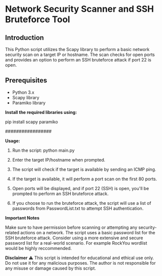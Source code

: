 # Network Security Scanner and SSH Bruteforce Tool

## Introduction

This Python script utilizes the Scapy library to perform a basic network security scan on a target IP or hostname. The scan checks for open ports and provides an option to perform an SSH bruteforce attack if port 22 is open.

## Prerequisites

- Python 3.x
- Scapy library
- Paramiko library

**Install the required libraries using:**

pip install scapy paramiko


#################

**Usage:**

1. Run the script:
    python main.py

2. Enter the target IP/hostname when prompted.
3. The script will check if the target is available by sending an ICMP ping.
4. If the target is available, it will perform a port scan on the first 80 ports.
4. Open ports will be displayed, and if port 22 (SSH) is open, you'll be prompted to perform an SSH bruteforce attack.
5. If you choose to run the bruteforce attack, the script will use a list of passwords from PasswordList.txt to attempt SSH authentication.

**Important Notes**

Make sure to have permission before scanning or attempting any security-related actions on a network.
The script uses a basic password list for the SSH bruteforce attack. Consider using a more extensive and secure password list for a real-world scenario. For example RockYou wordlist would be highly reccommended.

**Disclaimer**
⚠️ This script is intended for educational and ethical use only. Do not use it for any malicious purposes. The author is not responsible for any misuse or damage caused by this script.

